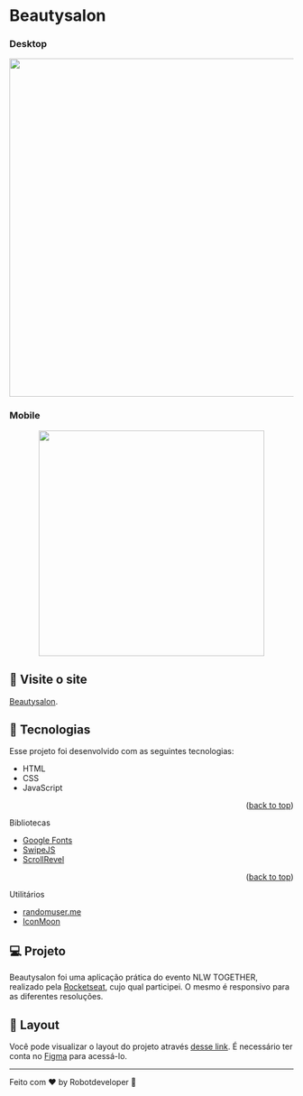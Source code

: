 # Beautysalon


  ### Desktop

<p align="center">
  <img width="600" src="assets/md/Desktop.gif">
</p>


### Mobile

<p align="center">
  <img width="400"  src="assets/md/Mobile.gif">
</p>

## 📢 Visite o site
  
  [Beautysalon](https://robotsdeveloper.github.io/Beautysalon/).

## 🧠 Tecnologias

Esse projeto foi desenvolvido com as seguintes tecnologias:

- HTML
- CSS
- JavaScript
<p align="right">(<a href="#top">back to top</a>)</p>

Bibliotecas

- [Google Fonts](https://fonts.google.com/)
- [SwipeJS](https://github.com/nolimits4web/Swiper)
- [ScrollRevel](https://scrollrevealjs.org)
<p align="right">(<a href="#top">back to top</a>)</p>

Utilitários

- [randomuser.me](https://randomuser.me/photos)
- [IconMoon](https://icomoon.io/app/#/select)

## 💻 Projeto

Beautysalon foi uma aplicação prática do evento NLW TOGETHER, realizado pela [Rocketseat](https://github.com/rocketseat-education/nlw-06-origin), cujo qual participei. O mesmo é responsivo para as diferentes resoluções.

## 🔖 Layout

Você pode visualizar o layout do projeto através [desse link](https://www.figma.com/community/file/1009807319507822993/Origin-Six). É necessário ter conta no [Figma](https://figma.com) para acessá-lo.

---

Feito com ♥ by Robotdeveloper 🤖
